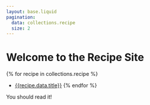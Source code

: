 ```yaml
---
layout: base.liquid
pagination: 
  data: collections.recipe
  size: 2
---
```


# Welcome to the Recipe Site

{% for recipe in collections.recipe %}
- [{{recipe.data.title}}]({{recipe.url}})
{% endfor %}

You should read it!
